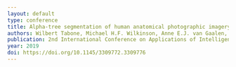 ```yaml
---
layout: default
type: conference 
title: Alpha-tree segmentation of human anatomical photographic imagery
authors: Wilbert Tabone, Michael H.F. Wilkinson, Anne E.J. van Gaalen, Janniko R. Georgiadis, George Azzopardi 
publication: 2nd International Conference on Applications of Intelligent Systems (APPIS),  Las Palmas de Gran Canaria, Spain
year: 2019
doi: https://doi.org/10.1145/3309772.3309776
---
```

